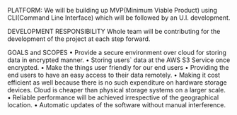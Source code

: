 
PLATFORM:
We will be building up MVP(Minimum Viable Product) using CLI(Command Line Interface) which will be followed by an U.I. development.

DEVELOPMENT RESPONSIBILITY
Whole team will be contributing for the development of the project at each step forward.

GOALS and SCOPES
•	Provide a secure environment over cloud for storing data in encrypted manner.
•	Storing users` data at the AWS S3 Service once encrypted.
•	Make the things user friendly for our end users
•	Providing the end users to have an easy access to their data remotely.
•	Making it cost efficient as well because there is no such expenditure on hardware storage devices. Cloud is cheaper than physical storage systems on a larger scale.
•	Reliable performance will be achieved irrespective of the geographical location.
•	Automatic updates of the software without manual interference.
